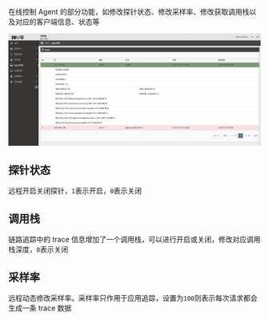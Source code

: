 在线控制 Agent 的部分功能，如修改探针状态、修改采样率、修改获取调用栈以及对应的客户端信息、状态等

![](images/screenshot_1575600845042.png)

## 探针状态
远程开启关闭探针，`1`表示开启，`0`表示关闭

## 调用栈
链路追踪中的 trace 信息增加了一个调用栈，可以进行开启或关闭，修改对应调用栈深度，`0`表示关闭

## 采样率
远程动态修改采样率。采样率只作用于应用追踪，设置为`100`则表示每次请求都会生成一条 trace 数据